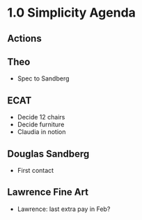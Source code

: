 # 1.0 Simplicity Agenda

## Actions

## Theo

* Spec to Sandberg

## ECAT

* Decide 12 chairs
* Decide furniture
* Claudia in notion

## Douglas Sandberg

* First contact

## Lawrence Fine Art

* Lawrence: last extra pay in Feb?